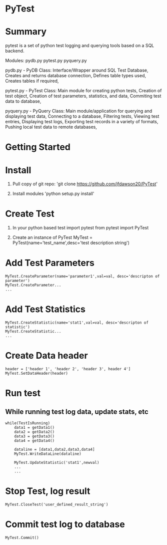 # PyTest
# Summary
pytest is a set of python test logging and querying tools based on a SQL backend. 

Modules: 
pydb.py
pytest.py
pyquery.py 


pydb.py - PyDB Class: 
Interface/Wrapper around SQL Test Database, 
Creates and returns database connection,
Defines table types used,
Creates tables if required, 

pytest.py - PyTest Class: 
Main module for creating python tests,
Creation of test object,
Creation of test parameters, statistics, and data, 
Commiting test data to database, 

pyquery.py - PyQuery Class:
Main module/application for querying and displaying test data, 
Connecting to a database,
Filtering tests,
Viewing test entries, 
Displaying test logs,
Exporting test records in a variety of formats, 
Pushing local test data to remote databases, 


# Getting Started 
# Install
1) Pull copy of git repo:
    'git clone https://github.com/jfdawson20/PyTest'

2) Install modules 
    'python setup.py install' 

# Create Test 

1) In your python based test import pytest 
    from pytest import PyTest 


2) Create an instance of PyTest
    MyTest = PyTest(name='test_name',desc='test description string')

# Add Test Parameters
    MyTest.CreateParameter(name='parameter1',val=val, desc='descripton of parameter')
    MyTest.CreateParameter...
    ...

# Add Test Statistics 
    MyTest.CreateStatistic(name='stat1',val=val, desc='descripton of statistic')
    MyTest.CreateStatistic...
    ...

# Create Data header
    header = ['header 1', 'header 2', 'header 3', header 4']
    MyTest.SetDataHeader(header)

# Run test
## While running test log data, update stats, etc 
    
    while(TestIsRunning)
        data1 = getData1()
        data2 = getData2()
        data3 = getData3()
        data4 = getData4()

        dataline = [data1,data2,data3,data4]
        MyTest.WriteDataLine(dataline)

        MyTest.UpdateStatistic('stat1',newval)
        ...
        ...

# Stop Test, log result 
    MyTest.CloseTest('user_defined_result_string')    

        
# Commit test log to database 
    MyTest.Commit()
    
 
